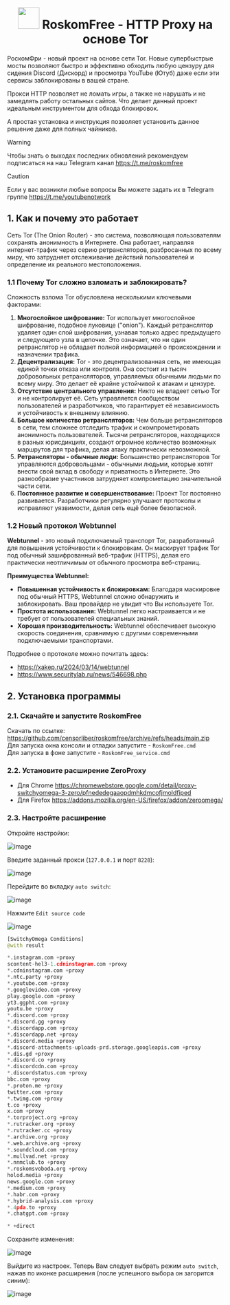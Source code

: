 <h1 align="center"><img src="https://github.com/user-attachments/assets/2cf01d94-b9de-4bf3-bbc6-c91cf0ce532c" width="50px"> RoskomFree - HTTP Proxy на основе Tor</h1>

РоскомФри - новый проект на основе сети Tor. Новые супербыстрые мосты позволяют быстро и эффективно обходить любую цензуру для сидения Discord (Дискорд) и просмотра YouTube (Ютуб) даже если эти сервисы заблокированы в вашей стране. 

Прокси HTTP позволяет не ломать игры, а также не нарушать и не замедлять работу остальных сайтов. Что делает данный проект идеальным инструментом для обхода блокировок.

А простая установка и инструкция позволяет установить данное решение даже для полных чайников.

> [!WARNING]  
> Чтобы знать о выходах последних обновлений рекомендуем подписаться на наш Telegram канал https://t.me/roskomfree

> [!CAUTION]  
> Если у вас возникли любые вопросы Вы можете задать их в Telegram группе https://t.me/youtubenotwork

## 1. Как и почему это работает
Сеть Tor (The Onion Router) - это система, позволяющая пользователям сохранять анонимность в Интернете. Она работает, направляя интернет-трафик через серию ретрансляторов, разбросанных по всему миру, что затрудняет отслеживание действий пользователей и определение их реального местоположения.

### 1.1 Почему Tor сложно взломать и заблокировать?
Сложность взлома Tor обусловлена несколькими ключевыми факторами:
1. **Многослойное шифрование:** Tor использует многослойное шифрование, подобное луковице ("onion"). Каждый ретранслятор удаляет один слой шифрования, узнавая только адрес предыдущего и следующего узла в цепочке. Это означает, что ни один ретранслятор не обладает полной информацией о происхождении и назначении трафика.
2. **Децентрализация:** Tor - это децентрализованная сеть, не имеющая единой точки отказа или контроля. Она состоит из тысяч добровольных ретрансляторов, управляемых обычными людьми по всему миру. Это делает её крайне устойчивой к атакам и цензуре.
3. **Отсутствие центрального управления:** Никто не владеет сетью Tor и не контролирует её. Сеть управляется сообществом пользователей и разработчиков, что гарантирует её независимость и устойчивость к внешнему влиянию.
4. **Большое количество ретрансляторов:** Чем больше ретрансляторов в сети, тем сложнее отследить трафик и скомпрометировать анонимность пользователей. Тысячи ретрансляторов, находящихся в разных юрисдикциях, создают огромное количество возможных маршрутов для трафика, делая атаку практически невозможной.
5. **Ретрансляторы - обычные люди:** Большинство ретрансляторов Tor управляются добровольцами - обычными людьми, которые хотят внести свой вклад в свободу и приватность в Интернете. Это разнообразие участников затрудняет компрометацию значительной части сети.
6. **Постоянное развитие и совершенствование:** Проект Tor постоянно развивается. Разработчики регулярно улучшают протоколы и исправляют уязвимости, делая сеть ещё более безопасной.

### 1.2 Новый протокол Webtunnel
**Webtunnel** - это новый подключаемый транспорт Tor, разработанный для повышения устойчивости к блокировкам. Он маскирует трафик Tor под обычный зашифрованный веб-трафик (HTTPS), делая его практически неотличимым от обычного просмотра веб-страниц.

**Преимущества Webtunnel:**
- **Повышенная устойчивость к блокировкам:** Благодаря маскировке под обычный HTTPS, Webtunnel сложно обнаружить и заблокировать. Ваш провайдер не увидит что Вы используете Tor.
- **Простота использования:** Webtunnel легко настраивается и не требует от пользователей специальных знаний.
- **Хорошая производительность:** Webtunnel обеспечивает высокую скорость соединения, сравнимую с другими современными подключаемыми транспортами.

Подробнее о протоколе можно почитать здесь:
- https://xakep.ru/2024/03/14/webtunnel
- https://www.securitylab.ru/news/546698.php

## 2. Установка программы
### 2.1. Скачайте и запустите RoskomFree
Скачать по ссылке: https://github.com/censorliber/roskomfree/archive/refs/heads/main.zip
<br>
Для запуска окна консоли и отладки запустите - `RoskomFree.cmd`
<br>
Для запуска в фоне запустите - `RoskomFree_service.cmd`

### 2.2. Установите расширение ZeroProxy
- Для Chrome https://chromewebstore.google.com/detail/proxy-switchyomega-3-zero/pfnededegaaopdmhkdmcofjmoldfiped
- Для Firefox https://addons.mozilla.org/en-US/firefox/addon/zeroomega/

### 2.3. Настройте расширение
Откройте настройки:

![image](https://github.com/user-attachments/assets/130ae337-7c04-4dc0-a154-7011a414e77d)

Введите заданный прокси (`127.0.0.1` и порт `8228`):

![image](https://github.com/user-attachments/assets/558286db-0a12-4e3e-9fe1-e6bb2f9a2e65)

Перейдите во вкладку `auto switch`:

![image](https://github.com/user-attachments/assets/4c65a761-0c8e-422a-91b7-5d5192d21fca)

Нажмите `Edit source code`

![image](https://github.com/user-attachments/assets/f0559845-4d10-45c2-941a-33ad8d93f4ce)

```python
[SwitchyOmega Conditions]
@with result

*.instagram.com +proxy
scontent-hel3-1.cdninstagram.com +proxy
*.cdninstagram.com +proxy
*.ntc.party +proxy
*.youtube.com +proxy
*.googlevideo.com +proxy
play.google.com +proxy
yt3.ggpht.com +proxy
youtu.be +proxy
*.discord.com +proxy
*.discord.gg +proxy
*.discordapp.com +proxy
*.discordapp.net +proxy
*.discord.media +proxy
*.discord-attachments-uploads-prd.storage.googleapis.com +proxy
*.dis.gd +proxy
*.discord.co +proxy
*.discordcdn.com +proxy
*.discordstatus.com +proxy
bbc.com +proxy
*.proton.me +proxy
twitter.com +proxy
*.twimg.com +proxy
t.co +proxy
x.com +proxy
*.torproject.org +proxy
*.rutracker.org +proxy 
*.rutracker.cc +proxy
*.archive.org +proxy
*.web.archive.org +proxy
*.soundcloud.com +proxy
*.mullvad.net +proxy
*.nnmclub.to +proxy
*.roskomsvoboda.org +proxy
holod.media +proxy
news.google.com +proxy
*.medium.com +proxy
*.habr.com +proxy
*.hybrid-analysis.com +proxy
*.4pda.to +proxy
*.chatgpt.com +proxy

* +direct
```

Сохраните изменения:

![image](https://github.com/user-attachments/assets/516ff29b-842c-4ebc-8403-12a83ce7d7ab)

Выйдите из настроек. Теперь Вам следует выбрать режим `auto switch`, нажав по иконке расширения (после успешного выбора он загорится синим):

![image](https://github.com/user-attachments/assets/c57837ca-9e40-4d0b-a90c-1f544493a6f1)
